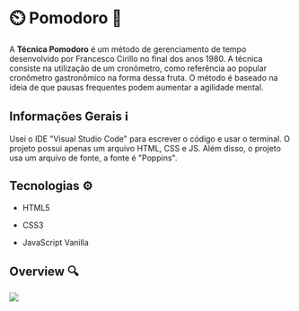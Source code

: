 # :timer_clock: Pomodoro :tomato:		

A **Técnica Pomodoro** é um método de gerenciamento de tempo desenvolvido por Francesco Cirillo no final dos anos 1980. A técnica consiste na utilização de um cronômetro, como referência ao popular cronômetro gastronômico na forma dessa fruta. O método é baseado na ideia de que pausas frequentes podem aumentar a agilidade mental.

## Informações Gerais :information_source:

Usei o IDE "Visual Studio Code" para escrever o código e usar o terminal. O projeto possui apenas um arquivo HTML, CSS e JS. Além disso, o projeto usa um arquivo de fonte, a fonte é "Poppins".

## Tecnologias 	:gear:

- HTML5

- CSS3

- JavaScript Vanilla

  

## Overview :mag:

![](https://i.imgur.com/3Adedaw.gif)



